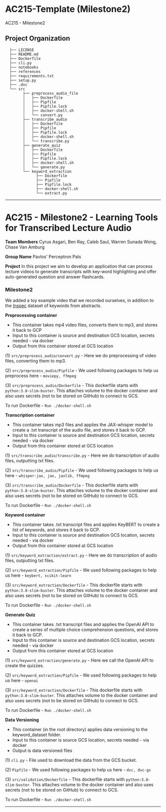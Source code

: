 AC215-Template (Milestone2)
==============================

AC215 - Milestone2

Project Organization
------------
      ├── LICENSE
      ├── README.md
      ├── Dockerfile
      ├── cli.py
      ├── notebooks
      ├── references
      ├── requirements.txt
      ├── setup.py
      ├── .dvc      
      └── src
            ├── preprocess_audio_file
            │   ├── Dockerfile
            │   ├── Pipfile
            │   ├── Pipfile.lock
            │   ├── docker-shell.sh
            │   └── convert.py
            ├── transcribe_audio
            │   ├── Dockerfile
            │   ├── Pipfile
            │   ├── Pipfile.lock
            │   ├── docker-shell.sh
            │   └── transcribe.py
            ├── generate_quiz
            │   ├── Dockerfile
            │   ├── Pipfile
            │   ├── Pipfile.lock
            │   ├── docker-shell.sh
            │   └── generate.py
            └── keyword_extraction
                  ├── Dockerfile
                  ├── Pipfile
                  ├── Pipfile.lock
                  ├── docker-shell.sh
                  └── extract.py


--------
# AC215 - Milestone2 - Learning Tools for Transcribed Lecture Audio

**Team Members**
Cyrus Asgari, Ben Ray, Caleb Saul, Warren Sunada Wong, Chase Van Amburg

**Group Name**
Pavlos' Perceptron Pals

**Project**
In this project we aim to develop an application that can process lecture videos to generate transcripts with key-word highlighting and offer auto-generated question and answer flashcards.

### Milestone2 ###

We added a toy example video that we recorded ourselves, in addition to the [Inspec](https://huggingface.co/datasets/midas/inspec) dataset of keywords from abstracts. 

**Preprocessing container**
- This container takes mp4 video files, converts them to mp3, and stores it back to GCP
- Input to this container is source and destination GCS location, secrets needed - via docker
- Output from this container stored at GCS location

(1) `src/preprocess_audio/convert.py`  - Here we do preprocessing of video files, converting them to mp3.

(2) `src/preprocess_audio/Pipfile` - We used following packages to help us preprocess here - `moviepy, ffmpeg` 

(3) `src/preprocess_audio/Dockerfile` - This dockerfile starts with  `python:3.8-slim-buster`. This <statement> attaches volume to the docker container and also uses secrets (not to be stored on GitHub) to connect to GCS.

To run Dockerfile - `Run ./docker-shell.sh`

**Transcription container**
- This container takes mp3 files and applies the JAX-whisper model to create a .txt transcript of the audio file, and stores it back to GCP.
- Input to this container is source and destination GCS location, secrets needed - via docker
- Output from this container stored at GCS location

(1) `src/transcribe_audio/transcribe.py`  - Here we do transcription of audio files, outputting txt files.

(2) `src/transcribe_audio/Pipfile` - We used following packages to help us here - `whisper-jax, jax, jaxlib, ffmpeg` 

(3) `src/transcribe_audio/Dockerfile` - This dockerfile starts with  `python:3.8-slim-buster`. This <statement> attaches volume to the docker container and also uses secrets (not to be stored on GitHub) to connect to GCS.

To run Dockerfile - `Run ./docker-shell.sh`

**Keyword container**
- This container takes .txt transcript files and applies KeyBERT to create a list of keywords, and stores it back to GCP.
- Input to this container is source and destination GCS location, secrets needed - via docker
- Output from this container stored at GCS location

(1) `src/keyword_extraction/extract.py`  - Here we do transcription of audio files, outputting txt files.

(2) `src/keyword_extraction/Pipfile` - We used following packages to help us here - `keybert, scikit-learn` 

(3) `src/keyword_extraction/Dockerfile` - This dockerfile starts with  `python:3.8-slim-buster`. This <statement> attaches volume to the docker container and also uses secrets (not to be stored on GitHub) to connect to GCS.

To run Dockerfile - `Run ./docker-shell.sh`

**Generate Quiz**
- This container takes .txt transcript files and applies the OpenAI API to create a series of multiple choice comprehension questions, and stores it back to GCP.
- Input to this container is source and destination GCS location, secrets needed - via docker
- Output from this container stored at GCS location

(1) `src/keyword_extraction/generate.py`  - Here we call the OpenAI API to create the quizzes.

(2) `src/keyword_extraction/Pipfile` - We used following packages to help us here - `openai` 

(3) `src/keyword_extraction/Dockerfile` - This dockerfile starts with  `python:3.8-slim-buster`. This <statement> attaches volume to the docker container and also uses secrets (not to be stored on GitHub) to connect to GCS.

To run Dockerfile - `Run ./docker-shell.sh`


**Data Versioning**
- This container (in the root directory) applies data versioning to the keyword_dataset folder.
- Input to this container is source GCS location, secrets needed - via docker
- Output is data versioned files
  
(1) `cli.py` - File used to download the data from the GCS bucket. 

(2) `Pipfile` - We used following packages to help us here - `dvc, dvc-gs` 

(3) `src/validation/Dockerfile` - This dockerfile starts with  `python:3.8-slim-buster`. This <statement> attaches volume to the docker container and also uses secrets (not to be stored on GitHub) to connect to GCS.

To run Dockerfile - `Run ./docker-shell.sh`


----
